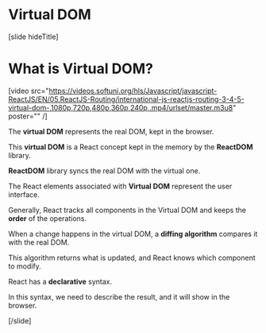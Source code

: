 # Virtual DOM

[slide hideTitle]

# What is Virtual DOM?

[video src="https://videos.softuni.org/hls/Javascript/javascript-ReactJS/EN/05.ReactJS-Routing/international-js-reactjs-routing-3-4-5-virtual-dom-,1080p,720p,480p,360p,240p,.mp4/urlset/master.m3u8" poster="" /]

The **virtual DOM** represents the real DOM, kept in the browser.

This **virtual DOM** is a React concept kept in the memory by the **ReactDOM** library.

**ReactDOM** library syncs the real DOM with the virtual one.

The React elements associated with **Virtual DOM** represent the user interface.

Generally, React tracks all components in the Virtual DOM and keeps the **order** of the operations.

When a change happens in the virtual DOM, a **diffing algorithm** compares it with the real DOM.

This algorithm returns what is updated, and React knows which component to modify.

React has a **declarative** syntax.

In this syntax, we need to describe the result, and it will show in the browser.

[/slide]
